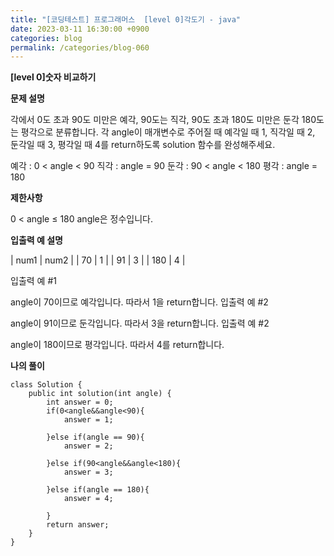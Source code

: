 ```yaml
---
title: "[코딩테스트] 프로그래머스  [level 0]각도기 - java"
date: 2023-03-11 16:30:00 +0900
categories: blog
permalink: /categories/blog-060
---
```



**[level 0]숫자 비교하기**



**문제 설명**

각에서 0도 초과 90도 미만은 예각, 90도는 직각, 90도 초과 180도 미만은 둔각 180도는 평각으로 분류합니다. 각 angle이 매개변수로 주어질 때 예각일 때 1, 직각일 때 2, 둔각일 때 3, 평각일 때 4를 return하도록 solution 함수를 완성해주세요.

예각 : 0 < angle < 90
직각 : angle = 90
둔각 : 90 < angle < 180
평각 : angle = 180


**제한사항**

0 < angle ≤ 180
angle은 정수입니다.

**입출력 예 설명**

| num1 | num2 | 
| 70 | 1 | 
| 91 | 3 |
| 180 | 4 | 


입출력 예 #1

angle이 70이므로 예각입니다. 따라서 1을 return합니다.
입출력 예 #2

angle이 91이므로 둔각입니다. 따라서 3을 return합니다.
입출력 예 #2

angle이 180이므로 평각입니다. 따라서 4를 return합니다.

**나의 풀이**

```
class Solution {
    public int solution(int angle) {
        int answer = 0;
        if(0<angle&&angle<90){
            answer = 1;
            
        }else if(angle == 90){
            answer = 2;
           
        }else if(90<angle&&angle<180){
            answer = 3;
            
        }else if(angle == 180){
            answer = 4;
            
        }
        return answer;
    }
}
```


